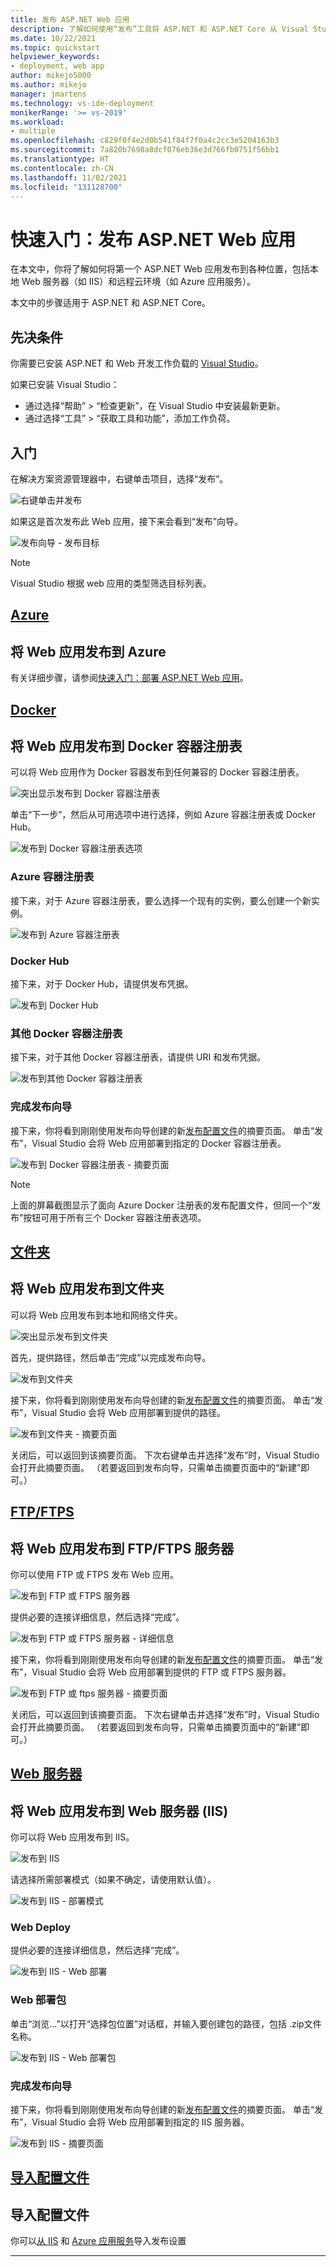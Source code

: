 ```yaml
---
title: 发布 ASP.NET Web 应用
description: 了解如何使用“发布”工具将 ASP.NET 和 ASP.NET Core 从 Visual Studio 发布到网站。
ms.date: 10/22/2021
ms.topic: quickstart
helpviewer_keywords:
- deployment, web app
author: mikejo5000
ms.author: mikejo
manager: jmartens
ms.technology: vs-ide-deployment
monikerRange: '>= vs-2019'
ms.workload:
- multiple
ms.openlocfilehash: c829f0f4e2d0b541f84f7f0a4c2cc3e5204163b3
ms.sourcegitcommit: 7a820b7698a8dcf076eb36e3d766fb0751f56bb1
ms.translationtype: HT
ms.contentlocale: zh-CN
ms.lasthandoff: 11/02/2021
ms.locfileid: "131128700"
---
```

# <a name="quickstart-publish-an-aspnet-web-app"></a>快速入门：发布 ASP.NET Web 应用

在本文中，你将了解如何将第一个 ASP.NET Web 应用发布到各种位置，包括本地 Web 服务器（如 IIS）和远程云环境（如 Azure 应用服务）。

本文中的步骤适用于 ASP.NET 和 ASP.NET Core。

## <a name="prerequisites"></a>先决条件

你需要已安装 ASP.NET 和 Web 开发工作负载的 [Visual Studio](https://www.visualstudio.com/downloads)。

如果已安装 Visual Studio：

* 通过选择“帮助” > “检查更新”，在 Visual Studio 中安装最新更新。
* 通过选择“工具” > “获取工具和功能”，添加工作负荷。

## <a name="get-started"></a>入门

在解决方案资源管理器中，右键单击项目，选择“发布”。

![右键单击并发布](./media/right-click-publish.png)

如果这是首次发布此 Web 应用，接下来会看到“发布”向导。

![发布向导 - 发布目标](./media/publish-targets-general.png)

> [!NOTE]
> Visual Studio 根据 web 应用的类型筛选目标列表。

## <a name="azure"></a>[Azure](#tab/azure)
## <a name="publish-your-web-app-to-azure"></a>将 Web 应用发布到 Azure

有关详细步骤，请参阅[快速入门：部署 ASP.NET Web 应用](/azure/app-service/quickstart-dotnetcore?tabs=netcore31&pivots=development-environment-vs#publish-your-web-app)。

## <a name="docker"></a>[Docker](#tab/docker)
## <a name="publish-your-web-app-to-docker-container-registry"></a>将 Web 应用发布到 Docker 容器注册表

可以将 Web 应用作为 Docker 容器发布到任何兼容的 Docker 容器注册表。

![突出显示发布到 Docker 容器注册表](./media/publish-docker-container-registry-highlighted.png)

单击“下一步”，然后从可用选项中进行选择，例如 Azure 容器注册表或 Docker Hub。

![发布到 Docker 容器注册表选项](./media/publish-docker-container-registry-options.png)

### <a name="azure-container-registry"></a>Azure 容器注册表

接下来，对于 Azure 容器注册表，要么选择一个现有的实例，要么创建一个新实例。

![发布到 Azure 容器注册表](./media/publish-acr-select-instance.png)

### <a name="docker-hub"></a>Docker Hub

接下来，对于 Docker Hub，请提供发布凭据。

![发布到 Docker Hub](./media/publish-dockerhub-details.png)

### <a name="other-docker-container-registry"></a>其他 Docker 容器注册表

接下来，对于其他 Docker 容器注册表，请提供 URI 和发布凭据。

![发布到其他 Docker 容器注册表](./media/publish-custom-docker-registry-details.png)

### <a name="finish-the-publish-wizard"></a>完成发布向导

接下来，你将看到刚刚使用发布向导创建的新[发布配置文件](./publish-overview.md)的摘要页面。 单击“发布”，Visual Studio 会将 Web 应用部署到指定的 Docker 容器注册表。

![发布到 Docker 容器注册表 - 摘要页面](./media/publish-docker-container-registry-summary-page.png)

> [!NOTE]
> 上面的屏幕截图显示了面向 Azure Docker 注册表的发布配置文件，但同一个“发布”按钮可用于所有三个 Docker 容器注册表选项。

## <a name="folder"></a>[文件夹](#tab/folder)
## <a name="publish-your-web-app-to-a-folder"></a>将 Web 应用发布到文件夹

可以将 Web 应用发布到本地和网络文件夹。

![突出显示发布到文件夹](./media/publish-folder-highlighted.png)

首先，提供路径，然后单击“完成”以完成发布向导。

![发布到文件夹](./media/publish-folder.png)

接下来，你将看到刚刚使用发布向导创建的新[发布配置文件](./publish-overview.md)的摘要页面。 单击“发布”，Visual Studio 会将 Web 应用部署到提供的路径。

![发布到文件夹 - 摘要页面](./media/publish-folder-summary-page.png)

关闭后，可以返回到该摘要页面。 下次右键单击并选择“发布”时，Visual Studio 会打开此摘要页面。 （若要返回到发布向导，只需单击摘要页面中的“新建”即可。）

## <a name="ftpftps"></a>[FTP/FTPS](#tab/ftp-ftps)
## <a name="publish-your-web-app-to-an-ftpftps-server"></a>将 Web 应用发布到 FTP/FTPS 服务器

你可以使用 FTP 或 FTPS 发布 Web 应用。

![发布到 FTP 或 FTPS 服务器](./media/publish-ftp.png)

提供必要的连接详细信息，然后选择“完成”。

![发布到 FTP 或 FTPS 服务器 - 详细信息](./media/publish-ftp-details.png)

接下来，你将看到刚刚使用发布向导创建的新[发布配置文件](./publish-overview.md)的摘要页面。 单击“发布”，Visual Studio 会将 Web 应用部署到提供的 FTP 或 FTPS 服务器。

![发布到 FTP 或 ftps 服务器 - 摘要页面](./media/publish-ftp-summary-page.png)

关闭后，可以返回到该摘要页面。 下次右键单击并选择“发布”时，Visual Studio 会打开此摘要页面。 （若要返回到发布向导，只需单击摘要页面中的“新建”即可。）

## <a name="web-server"></a>[Web 服务器](#tab/web-server)
## <a name="publish-your-web-app-to-web-server-iis"></a>将 Web 应用发布到 Web 服务器 (IIS)

你可以将 Web 应用发布到 IIS。

![发布到 IIS](./media/publish-iis.png)

请选择所需部署模式（如果不确定，请使用默认值）。

![发布到 IIS - 部署模式](./media/publish-iis-deployment-mode.png)

### <a name="web-deploy"></a>Web Deploy

提供必要的连接详细信息，然后选择“完成”。

![发布到 IIS - Web 部署](./media/publish-iis-web-deploy.png)

### <a name="web-deploy-package"></a>Web 部署包

单击“浏览...”以打开“选择包位置”对话框，并输入要创建包的路径，包括 .zip文件名称。

![发布到 IIS - Web 部署包](./media/publish-iis-web-deploy-package.png)

### <a name="finish-the-publish-wizard"></a>完成发布向导

接下来，你将看到刚刚使用发布向导创建的新[发布配置文件](./publish-overview.md)的摘要页面。 单击“发布”，Visual Studio 会将 Web 应用部署到指定的 IIS 服务器。

![发布到 IIS - 摘要页面](./media/publish-iis-web-deploy-package-summary-page.png)

## <a name="import-profile"></a>[导入配置文件](#tab/import-profile)
## <a name="import-profile"></a>导入配置文件

你可以[从 IIS](./tutorial-import-publish-settings-iis.md) 和 [Azure 应用服务](./tutorial-import-publish-settings-azure.md#create-the-publish-settings-file-in-azure-app-service)导入发布设置

---
